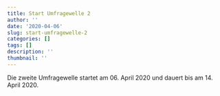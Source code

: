```yaml
---
title: Start Umfragewelle 2
author: ''
date: '2020-04-06'
slug: start-umfragewelle-2
categories: []
tags: []
description: ''
thumbnail: ''
---
```


Die zweite Umfragewelle startet am 06. April 2020 und dauert bis am 14. April 2020.
